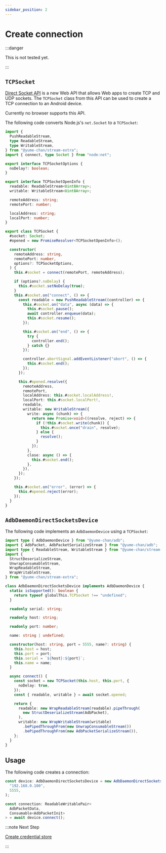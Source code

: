 ```yaml
---
sidebar_position: 2
---
```


# Create connection

:::danger

This is not tested yet.

:::

## `TCPSocket`

[Direct Socket API](https://github.com/WICG/direct-sockets) is a new Web API that allows Web apps to create TCP and UDP sockets. The `TCPSocket` class from this API can be used to create a TCP connection to an Android device.

<Tabs className="runtime-tabs" groupId="runtime">
<TabItem value="web" label="Web">

Currently no browser supports this API.

</TabItem>
<TabItem value="node" label="Node.js">

The following code converts Node.js's `net.Socket` to a `TCPSocket`:

```ts transpile
import {
  PushReadableStream,
  type ReadableStream,
  type WritableStream,
} from "@yume-chan/stream-extra";
import { connect, type Socket } from "node:net";

export interface TCPSocketOptions {
  noDelay?: boolean;
}

export interface TCPSocketOpenInfo {
  readable: ReadableStream<Uint8Array>;
  writable: WritableStream<Uint8Array>;

  remoteAddress: string;
  remotePort: number;

  localAddress: string;
  localPort: number;
}

export class TCPSocket {
  #socket: Socket;
  #opened = new PromiseResolver<TCPSocketOpenInfo>();

  constructor(
    remoteAddress: string,
    remotePort: number,
    options?: TCPSocketOptions,
  ) {
    this.#socket = connect(remotePort, remoteAddress);

    if (options?.noDelay) {
      this.#socket.setNoDelay(true);
    }
    this.#socket.on("connect", () => {
      const readable = new PushReadableStream((controller) => {
        this.#socket.on("data", async (data) => {
          this.#socket.pause();
          await controller.enqueue(data);
          this.#socket.resume();
        });

        this.#socket.on("end", () => {
          try {
            controller.end();
          } catch {}
        });

        controller.abortSignal.addEventListener("abort", () => {
          this.#socket.end();
        });
      });

      this.#opened.resolve({
        remoteAddress,
        remotePort,
        localAddress: this.#socket.localAddress!,
        localPort: this.#socket.localPort!,
        readable,
        writable: new WritableStream({
          write: async (chunk) => {
            return new Promise<void>((resolve, reject) => {
              if (!this.#socket.write(chunk)) {
                this.#socket.once("drain", resolve);
              } else {
                resolve();
              }
            });
          },
          close: async () => {
            this.#socket.end();
          },
        }),
      });
    });

    this.#socket.on("error", (error) => {
      this.#opened.reject(error);
    });
  }
}
```

</TabItem>
</Tabs>

## `AdbDaemonDirectSocketsDevice`

The following code implements an `AdbDaemonDevice` using a `TCPSocket`:

```ts transpile
import type { AdbDaemonDevice } from "@yume-chan/adb";
import { AdbPacket, AdbPacketSerializeStream } from "@yume-chan/adb";
import type { ReadableStream, WritableStream } from "@yume-chan/stream-extra";
import {
  StructDeserializeStream,
  UnwrapConsumableStream,
  WrapReadableStream,
  WrapWritableStream,
} from "@yume-chan/stream-extra";

class AdbDaemonDirectSocketsDevice implements AdbDaemonDevice {
  static isSupported(): boolean {
    return typeof globalThis.TCPSocket !== "undefined";
  }

  readonly serial: string;

  readonly host: string;

  readonly port: number;

  name: string | undefined;

  constructor(host: string, port = 5555, name?: string) {
    this.host = host;
    this.port = port;
    this.serial = `${host}:${port}`;
    this.name = name;
  }

  async connect() {
    const socket = new TCPSocket(this.host, this.port, {
      noDelay: true,
    });
    const { readable, writable } = await socket.opened;

    return {
      readable: new WrapReadableStream(readable).pipeThrough(
        new StructDeserializeStream(AdbPacket),
      ),
      writable: new WrapWritableStream(writable)
        .bePipedThroughFrom(new UnwrapConsumableStream())
        .bePipedThroughFrom(new AdbPacketSerializeStream()),
    };
  }
}
```

## Usage

The following code creates a connection:

```ts transpile
const device: AdbDaemonDirectSocketsDevice = new AdbDaemonDirectSocketsDevice(
  "192.168.0.100",
  5555,
);

const connection: ReadableWritablePair<
  AdbPacketData,
  Consumable<AdbPacketInit>
> = await device.connect();
```

:::note Next Step

[Create credential store](../credential-store.md)

:::
